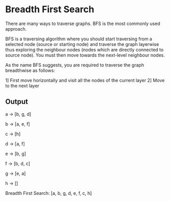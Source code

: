 # Breadth First Search

There are many ways to traverse graphs. BFS is the most commonly used approach.

BFS is a traversing algorithm where you should start traversing from a selected node (source or starting node) and traverse the graph layerwise thus exploring the neighbour nodes (nodes which are directly connected to source node). You must then move towards the next-level neighbour nodes.

As the name BFS suggests, you are required to traverse the graph breadthwise as follows:

1] First move horizontally and visit all the nodes of the current layer
2] Move to the next layer

## Output

a -> [b, g, d]

b -> [a, e, f]

c -> [h]

d -> [a, f]

e -> [b, g]

f -> [b, d, c]

g -> [e, a]

h -> []

Breadth First Search: [a, b, g, d, e, f, c, h]
